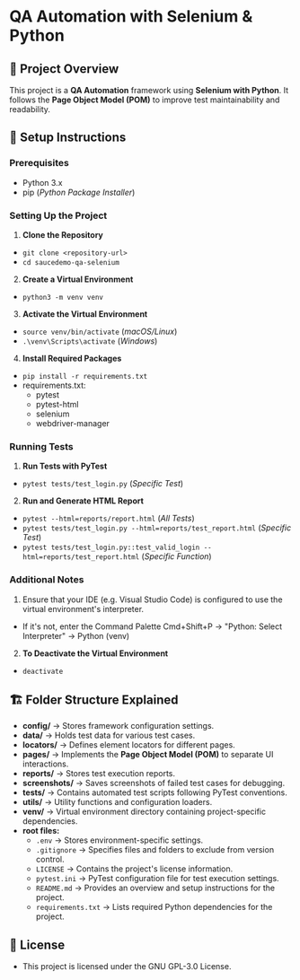# QA Automation with Selenium & Python

## 📌 Project Overview

This project is a **QA Automation** framework using **Selenium with Python**. It follows the **Page Object Model (POM)** to improve test maintainability and readability.

## 📝 Setup Instructions

### Prerequisites

- Python 3.x
- pip (*Python Package Installer*)

### Setting Up the Project

1. **Clone the Repository**
- ```git clone <repository-url>```
- ```cd saucedemo-qa-selenium```

2. **Create a Virtual Environment**
- ```python3 -m venv venv```

3. **Activate the Virtual Environment**
- ```source venv/bin/activate``` (*macOS/Linux*)
- ```.\venv\Scripts\activate``` (*Windows*)

4. **Install Required Packages**
- ```pip install -r requirements.txt```
- requirements.txt:
   - pytest
   - pytest-html
   - selenium
   - webdriver-manager

### Running Tests

1. **Run Tests with PyTest**
- ```pytest tests/test_login.py``` (*Specific Test*)

2. **Run and Generate HTML Report**
- ```pytest --html=reports/report.html``` (*All Tests*)
- ```pytest tests/test_login.py --html=reports/test_report.html``` (*Specific Test*)
- ```pytest tests/test_login.py::test_valid_login --html=reports/test_report.html``` (*Specific Function*)

### Additional Notes

1. Ensure that your IDE (e.g. Visual Studio Code) is configured to use the virtual environment's interpreter.
- If it's not, enter the Command Palette Cmd+Shift+P → "Python: Select Interpreter" → Python (venv)

2. **To Deactivate the Virtual Environment**
- ```deactivate```

## 🏗️ Folder Structure Explained

- **config/** → Stores framework configuration settings.
- **data/** → Holds test data for various test cases.
- **locators/** → Defines element locators for different pages.
- **pages/** → Implements the **Page Object Model (POM)** to separate UI interactions.
- **reports/** → Stores test execution reports.
- **screenshots/** → Saves screenshots of failed test cases for debugging.
- **tests/** → Contains automated test scripts following PyTest conventions.
- **utils/** → Utility functions and configuration loaders.
- **venv/** → Virtual environment directory containing project-specific dependencies.
- **root files:**
   - `.env` → Stores environment-specific settings.
   - `.gitignore` → Specifies files and folders to exclude from version control.
   - `LICENSE` → Contains the project's license information.
   - `pytest.ini` → PyTest configuration file for test execution settings.
   - `README.md` → Provides an overview and setup instructions for the project.
   - `requirements.txt` → Lists required Python dependencies for the project.

## 📜 License

- This project is licensed under the GNU GPL-3.0 License.
